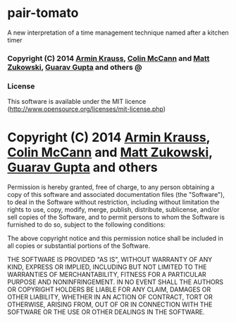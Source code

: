 pair-tomato
===========

A new interpretation of a time management technique named after a kitchen timer


### Copyright (C) 2014  [Armin Krauss](https://github.com/mackrauss "mackrauss' github profile"), [Colin McCann](https://github.com/colinmccann "Colin's github profile") and [Matt Zukowski](https://github.com/zuk "zuk's github profile"), [Guarav Gupta](https://github.com/gauravg11) and others @

### License

This software is available under the MIT licence (http://www.opensource.org/licenses/mit-license.php)

# Copyright (C) 2014  [Armin Krauss](https://github.com/mackrauss "mackrauss' github profile"), [Colin McCann](https://github.com/colinmccann "Colin's github profile") and [Matt Zukowski](https://github.com/zuk "zuk's github profile"), [Guarav Gupta](https://github.com/gauravg11) and others

Permission is hereby granted, free of charge, to any person obtaining a copy of this software and associated documentation files (the "Software"), to deal in the Software without restriction, including without limitation the rights to use, copy, modify, merge, publish, distribute, sublicense, and/or sell copies of the Software, and to permit persons to whom the Software is furnished to do so, subject to the following conditions:

The above copyright notice and this permission notice shall be included in all copies or substantial portions of the Software.

THE SOFTWARE IS PROVIDED "AS IS", WITHOUT WARRANTY OF ANY KIND, EXPRESS OR IMPLIED, INCLUDING BUT NOT LIMITED TO THE WARRANTIES OF MERCHANTABILITY, FITNESS FOR A PARTICULAR PURPOSE AND NONINFRINGEMENT. IN NO EVENT SHALL THE AUTHORS OR COPYRIGHT HOLDERS BE LIABLE FOR ANY CLAIM, DAMAGES OR OTHER LIABILITY, WHETHER IN AN ACTION OF CONTRACT, TORT OR OTHERWISE, ARISING FROM, OUT OF OR IN CONNECTION WITH THE SOFTWARE OR THE USE OR OTHER DEALINGS IN THE SOFTWARE.
